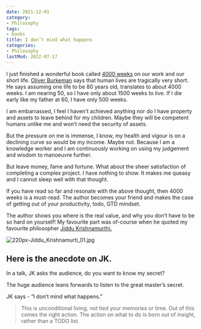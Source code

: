 ```yaml
---
date: 2021-12-01
category:
- Philosophy
tags:
- books
title: I don’t mind what happens
categories:
- Philosophy
lastMod: 2022-07-17
---
```

I just finished a wonderful book called [4000 weeks](https://www.audible.in/pd/Four-Thousand-Weeks-Audiobook/) on our work and our short life. [Oliver Burkeman](https://twitter.com/oliverburkeman) says that human lives are tragically very short. He says assuming one life to be 80 years old, translates to about 4000 weeks. I am nearing 50, so I have only about 1500 weeks to live. If I die early like my father at 60, I have only 500 weeks.

I am embarrassed, I feel I haven't achieved anything nor do I have property and assets to leave behind for my children. Maybe they will be competent humans unlike me and won’t need the security of assets.

But the pressure on me is immense, I know, my health and vigour is on a declining curve so would be my income. Maybe not. Because I am a knowledge worker and I am continuously working on using my judgement and wisdom to manoeuvre further.

But leave money, fame and fortune. What about the sheer satisfaction of completing a complex project. I have nothing to show. It makes me queasy and I cannot sleep well with that thought.

If you have read so far and resonate with the above thought, then 4000 weeks is a must-read. The author becomes your friend and makes the case of getting out of your productivity, todo, GTD mindset.

The author shows you where is the real value, and why you don’t have to be so hard on yourself! My favourite part was of-course when he quoted my favourite philosopher [Jiddu Krishnamurthi.](https://en.wikipedia.org/wiki/Jiddu_Krishnamurti)

![220px-Jiddu_Krishnamurti_01.jpg](https://manojnayak.mataroa.blog/images/215f99b8.jpeg)

## Here is the anecdote on JK.

In a talk, JK asks the audience, do you want to know my secret?

The huge audience leans forwards to listen to the great master’s secret.

JK says - “I don’t mind what happens.”

> This is unconditional living, not tied your memories or time. Out of this comes the right action. The action on what to do is born out of insight, rather than a TODO list.
